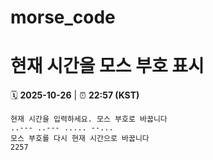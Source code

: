 # morse_code
# 현재 시간을 모스 부호 표시
<!-- MORSE_TIME_START -->
🗓️ **2025-10-26** | ⏰ **22:57 (KST)**

```
현재 시간을 입력하세요. 모스 부호로 바꿉니다
..--- ..--- ..... --...
모스 부호를 다시 현재 시간으로 바꿉니다
2257
```
<!-- MORSE_TIME_END -->
